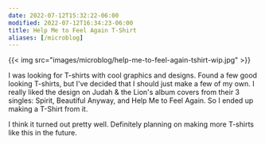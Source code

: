 ```yaml
---
date: 2022-07-12T15:32:22-06:00
modified: 2022-07-12T16:34:23-06:00
title: Help Me to Feel Again T-Shirt
aliases: [/microblog]
---
```


{{< img src="images/microblog/help-me-to-feel-again-tshirt-wip.jpg" >}}

I was looking for T-shirts with cool graphics and designs.
Found a few good looking T-shirts, but I've decided that I should just make a few of my own.
I really liked the design on Judah & the Lion's album covers from their 3 singles: Spirit, Beautiful Anyway, and Help Me to Feel Again. 
So I ended up making a T-Shirt from it.

I think it turned out pretty well.
Definitely planning on making more T-shirts like this in the future.
